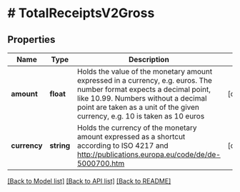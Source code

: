 # # TotalReceiptsV2Gross

## Properties

Name | Type | Description | Notes
------------ | ------------- | ------------- | -------------
**amount** | **float** | Holds the value of the monetary amount expressed in a currency, e.g. euros. The number format expects a decimal point, like 10.99. Numbers without a decimal point are taken as a unit of the given currency, e.g. 10 is taken as 10 euros | [optional]
**currency** | **string** | Holds the currency of the monetary amount expressed as a shortcut according to ISO 4217 and http://publications.europa.eu/code/de/de-5000700.htm | [optional]

[[Back to Model list]](../../README.md#models) [[Back to API list]](../../README.md#endpoints) [[Back to README]](../../README.md)
